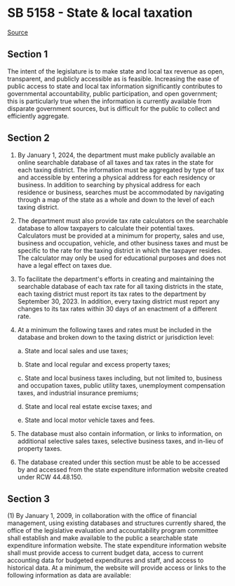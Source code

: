 # SB 5158 - State & local taxation

[Source](http://lawfilesext.leg.wa.gov/biennium/2023-24/Pdf/Bills/Senate%20Bills/5158.pdf)

## Section 1
The intent of the legislature is to make state and local tax revenue as open, transparent, and publicly accessible as is feasible. Increasing the ease of public access to state and local tax information significantly contributes to governmental accountability, public participation, and open government; this is particularly true when the information is currently available from disparate government sources, but is difficult for the public to collect and efficiently aggregate.

## Section 2
1. By January 1, 2024, the department must make publicly available an online searchable database of all taxes and tax rates in the state for each taxing district. The information must be aggregated by type of tax and accessible by entering a physical address for each residency or business. In addition to searching by physical address for each residence or business, searches must be accommodated by navigating through a map of the state as a whole and down to the level of each taxing district.

2. The department must also provide tax rate calculators on the searchable database to allow taxpayers to calculate their potential taxes. Calculators must be provided at a minimum for property, sales and use, business and occupation, vehicle, and other business taxes and must be specific to the rate for the taxing district in which the taxpayer resides. The calculator may only be used for educational purposes and does not have a legal effect on taxes due.

3. To facilitate the department's efforts in creating and maintaining the searchable database of each tax rate for all taxing districts in the state, each taxing district must report its tax rates to the department by September 30, 2023. In addition, every taxing district must report any changes to its tax rates within 30 days of an enactment of a different rate.

4. At a minimum the following taxes and rates must be included in the database and broken down to the taxing district or jurisdiction level:

    a. State and local sales and use taxes;

    b. State and local regular and excess property taxes;

    c. State and local business taxes including, but not limited to, business and occupation taxes, public utility taxes, unemployment compensation taxes, and industrial insurance premiums;

    d. State and local real estate excise taxes; and

    e. State and local motor vehicle taxes and fees.

5. The database must also contain information, or links to information, on additional selective sales taxes, selective business taxes, and in-lieu of property taxes.

6. The database created under this section must be able to be accessed by and accessed from the state expenditure information website created under RCW 44.48.150.

## Section 3
(1) By January 1, 2009, in collaboration with the office of financial management, using existing databases and structures currently shared, the office of the legislative evaluation and accountability program committee shall establish and make available to the public a searchable state expenditure information website. The state expenditure information website shall must provide access to current budget data, access to current accounting data for budgeted expenditures and staff, and access to historical data. At a minimum, the website will provide access or links to the following information as data are available:
